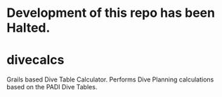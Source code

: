 # Development of this repo has been Halted.

# divecalcs
Grails based Dive Table Calculator. Performs Dive Planning calculations based on the PADI Dive Tables.
